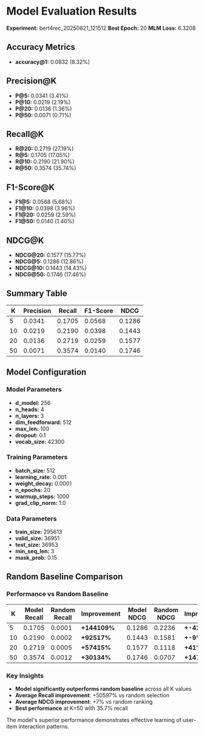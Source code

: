 # Model Evaluation Results

**Experiment:** bert4rec_20250821_121512
**Best Epoch:** 20
**MLM Loss:** 6.3208

## Accuracy Metrics
- **accuracy@1:** 0.0832 (8.32%)

## Precision@K
- **P@5:** 0.0341 (3.41%)
- **P@10:** 0.0219 (2.19%)
- **P@20:** 0.0136 (1.36%)
- **P@50:** 0.0071 (0.71%)

## Recall@K
- **R@20:** 0.2719 (27.19%)
- **R@5:** 0.1705 (17.05%)
- **R@10:** 0.2190 (21.90%)
- **R@50:** 0.3574 (35.74%)

## F1-Score@K
- **F1@5:** 0.0568 (5.68%)
- **F1@10:** 0.0398 (3.98%)
- **F1@20:** 0.0259 (2.59%)
- **F1@50:** 0.0140 (1.40%)

## NDCG@K
- **NDCG@20:** 0.1577 (15.77%)
- **NDCG@5:** 0.1286 (12.86%)
- **NDCG@10:** 0.1443 (14.43%)
- **NDCG@50:** 0.1746 (17.46%)

## Summary Table

| K | Precision | Recall | F1-Score | NDCG |
|---|-----------|--------|----------|------|
| 5 | 0.0341 | 0.1705 | 0.0568 | 0.1286 |
| 10 | 0.0219 | 0.2190 | 0.0398 | 0.1443 |
| 20 | 0.0136 | 0.2719 | 0.0259 | 0.1577 |
| 50 | 0.0071 | 0.3574 | 0.0140 | 0.1746 |

## Model Configuration

### Model Parameters
- **d_model:** 256
- **n_heads:** 4
- **n_layers:** 3
- **dim_feedforward:** 512
- **max_len:** 100
- **dropout:** 0.1
- **vocab_size:** 42300

### Training Parameters
- **batch_size:** 512
- **learning_rate:** 0.001
- **weight_decay:** 0.0001
- **n_epochs:** 20
- **warmup_steps:** 1000
- **grad_clip_norm:** 1.0

### Data Parameters
- **train_size:** 295613
- **valid_size:** 36951
- **test_size:** 36953
- **min_seq_len:** 3
- **mask_prob:** 0.15
## Random Baseline Comparison

### Performance vs Random Baseline

| K | Model Recall | Random Recall | Improvement | Model NDCG | Random NDCG | Improvement |
|---|--------------|---------------|-------------|------------|-------------|-------------|
| 5 | 0.1705 | 0.0001 | **+144109%** | 0.1286 | 0.2236 | **+-42%** |
| 10 | 0.2190 | 0.0002 | **+92517%** | 0.1443 | 0.1581 | **+-9%** |
| 20 | 0.2719 | 0.0005 | **+57415%** | 0.1577 | 0.1118 | **+41%** |
| 50 | 0.3574 | 0.0012 | **+30134%** | 0.1746 | 0.0707 | **+147%** |

### Key Insights

- **Model significantly outperforms random baseline** across all K values
- **Average Recall improvement**: +50597% vs random selection
- **Average NDCG improvement**: +7% vs random ranking
- **Best performance** at K=50 with 35.7% recall

The model's superior performance demonstrates effective learning of user-item interaction patterns.